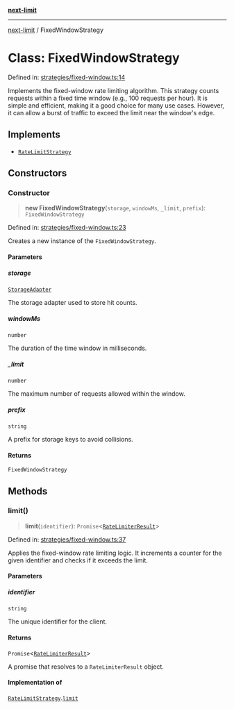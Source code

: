[**next-limit**](../README.md)

***

[next-limit](../README.md) / FixedWindowStrategy

# Class: FixedWindowStrategy

Defined in: [strategies/fixed-window.ts:14](https://github.com/saoudi-h/next-limit/blob/657cd4412856737cdc75b96e50f263c52d81c8f9/src/strategies/fixed-window.ts#L14)

Implements the fixed-window rate limiting algorithm.
This strategy counts requests within a fixed time window (e.g., 100 requests per hour).
It is simple and efficient, making it a good choice for many use cases.
However, it can allow a burst of traffic to exceed the limit near the window's edge.

## Implements

- [`RateLimitStrategy`](../interfaces/RateLimitStrategy.md)

## Constructors

### Constructor

> **new FixedWindowStrategy**(`storage`, `windowMs`, `_limit`, `prefix`): `FixedWindowStrategy`

Defined in: [strategies/fixed-window.ts:23](https://github.com/saoudi-h/next-limit/blob/657cd4412856737cdc75b96e50f263c52d81c8f9/src/strategies/fixed-window.ts#L23)

Creates a new instance of the `FixedWindowStrategy`.

#### Parameters

##### storage

[`StorageAdapter`](../interfaces/StorageAdapter.md)

The storage adapter used to store hit counts.

##### windowMs

`number`

The duration of the time window in milliseconds.

##### \_limit

`number`

The maximum number of requests allowed within the window.

##### prefix

`string`

A prefix for storage keys to avoid collisions.

#### Returns

`FixedWindowStrategy`

## Methods

### limit()

> **limit**(`identifier`): `Promise`\<[`RateLimiterResult`](../interfaces/RateLimiterResult.md)\>

Defined in: [strategies/fixed-window.ts:37](https://github.com/saoudi-h/next-limit/blob/657cd4412856737cdc75b96e50f263c52d81c8f9/src/strategies/fixed-window.ts#L37)

Applies the fixed-window rate limiting logic.
It increments a counter for the given identifier and checks if it exceeds the limit.

#### Parameters

##### identifier

`string`

The unique identifier for the client.

#### Returns

`Promise`\<[`RateLimiterResult`](../interfaces/RateLimiterResult.md)\>

A promise that resolves to a `RateLimiterResult` object.

#### Implementation of

[`RateLimitStrategy`](../interfaces/RateLimitStrategy.md).[`limit`](../interfaces/RateLimitStrategy.md#limit)

